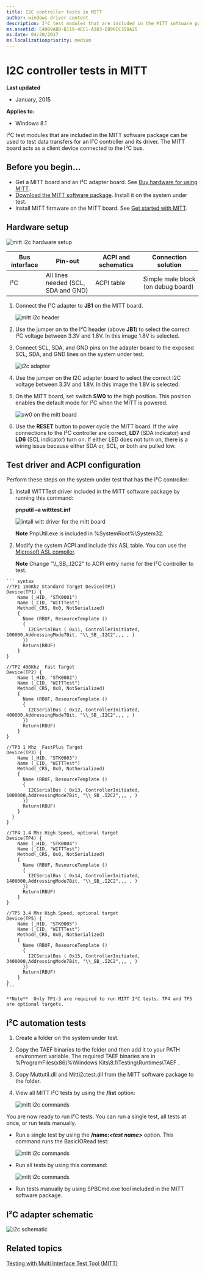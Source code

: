 ```yaml
---
title: I2C controller tests in MITT
author: windows-driver-content
description: I²C test modules that are included in the MITT software package can be used to test data transfers for an I²C controller and its driver. The MITT board acts as a client device connected to the I²C bus.
ms.assetid: E40B9ABB-B119-4EC1-A383-EB96CC350A25
ms.date: 04/20/2017
ms.localizationpriority: medium
---
```


# I2C controller tests in MITT


**Last updated**

-   January, 2015

**Applies to:**

-   Windows 8.1

I²C test modules that are included in the MITT software package can be used to test data transfers for an I²C controller and its driver. The MITT board acts as a client device connected to the I²C bus.

## Before you begin...


-   Get a MITT board and an I²C adapter board. See [Buy hardware for using MITT](https://msdn.microsoft.com/library/windows/hardware/dn919811).
-   [Download the MITT software package](https://msdn.microsoft.com/library/windows/hardware/dn919810). Install it on the system under test.
-   Install MITT firmware on the MITT board. See [Get started with MITT](https://msdn.microsoft.com/library/windows/hardware/dn919779).

## Hardware setup


![mitt i2c hardware setup](images/i2csetup.png)

| Bus interface | Pin-out                             | ACPI and schematics | Connection solution                |
|---------------|-------------------------------------|---------------------|------------------------------------|
| I²C           | All lines needed (SCL, SDA and GND) | ACPI table          | Simple male block (on debug board) |



1.  Connect the I²C adapter to **JB1** on the MITT board.

    ![mitt i2c header](images/i2cheader.png)

2.  Use the jumper on to the I²C header (above **JB1**) to select the correct I²C voltage between 3.3V and 1.8V. In this image 1.8V is selected.
3.  Connect SCL, SDA, and GND pins on the adapter board to the exposed SCL, SDA, and GND lines on the system under test.

    ![i2c adapter](images/i2c-power.png)

4.  Use the jumper on the I2C adapter board to select the correct I2C voltage between 3.3V and 1.8V. In this image the 1.8V is selected.
5.  On the MITT board, set switch **SW0** to the high position. This position enables the default mode for I²C when the MITT is powered.

    ![sw0 on the mitt board](images/sw0.png)

6.  Use the **RESET** button to power cycle the MITT board. If the wire connections to the I²C controller are correct, **LD7** (SDA indicator) and **LD6** (SCL indicator) turn on. If either LED does not turn on, there is a wiring issue because either SDA or, SCL, or both are pulled low.

## Test driver and ACPI configuration


Perform these steps on the system under test that has the I²C controller:

1.  Install WITTTest driver included in the MITT software package by running this command:

    **pnputil –a witttest.inf**

    ![intall witt driver for the mitt board](images/mitt-install-witt.png)

    **Note**  PnpUtil.exe is included in %SystemRoot%\\System32.



2.  Modify the system ACPI and include this ASL table. You can use the [Microsoft ASL compiler](https://msdn.microsoft.com/library/windows/hardware/dn551195).

    **Note**  Change "\\\\\_SB\_.I2C2" to ACPI entry name for the I²C controller to test.



~~~
``` syntax
//TP1 100Khz Standard Target Device(TP1) 
Device(TP1) {
    Name (_HID, "STK0001") 
    Name (_CID, "WITTTest") 
    Method(_CRS, 0x0, NotSerialized)
    {
      Name (RBUF, ResourceTemplate ()
      {
        I2CSerialBus ( 0x11, ControllerInitiated, 100000,AddressingMode7Bit, "\\_SB_.I2C2",,, , )
      })
      Return(RBUF)
    }
}

//TP2 400Khz  Fast Target
Device(TP2) {
    Name (_HID, "STK0002") 
    Name (_CID, "WITTTest") 
    Method(_CRS, 0x0, NotSerialized)
    {
      Name (RBUF, ResourceTemplate ()
      {
        I2CSerialBus ( 0x12, ControllerInitiated, 400000,AddressingMode7Bit, "\\_SB_.I2C2",,, , )
      })
      Return(RBUF)
    }
}

//TP3 1 Mhz  FastPlus Target
Device(TP3) {
    Name (_HID, "STK0003") 
    Name (_CID, "WITTTest") 
    Method(_CRS, 0x0, NotSerialized)
    {
      Name (RBUF, ResourceTemplate ()
      {
        I2CSerialBus ( 0x13, ControllerInitiated, 1000000,AddressingMode7Bit, "\\_SB_.I2C2",,, , )
      })
      Return(RBUF)
    }
  }
}

//TP4 1.4 Mhz High Speed, optional target
Device(TP4) {
    Name (_HID, "STK0004") 
    Name (_CID, "WITTTest") 
    Method(_CRS, 0x0, NotSerialized)
    {
      Name (RBUF, ResourceTemplate ()
      {
        I2CSerialBus ( 0x14, ControllerInitiated, 1400000,AddressingMode7Bit, "\\_SB_.I2C2",,, , )
      })
      Return(RBUF)
    }
}

//TP5 3.4 Mhz High Speed, optional target
Device(TP5) {
    Name (_HID, "STK0005") 
    Name (_CID, "WITTTest") 
    Method(_CRS, 0x0, NotSerialized)
    {
      Name (RBUF, ResourceTemplate ()
      {
        I2CSerialBus ( 0x15, ControllerInitiated, 3400000,AddressingMode7Bit, "\\_SB_.I2C2",,, , )
      })
      Return(RBUF)
    }
}
```

**Note**  Only TP1-3 are required to run MITT I²C tests. TP4 and TP5 are optional targets.
~~~



## I²C automation tests


1.  Create a folder on the system under test.
2.  Copy the TAEF binaries to the folder and then add it to your PATH environment variable. The required TAEF binaries are in %ProgramFiles(x86)%\\Windows Kits\\8.1\\Testing\\Runtimes\\TAEF .
3.  Copy Muttutil.dll and Mitti2ctest.dll from the MITT software package to the folder.
4.  View all MITT I²C tests by using the **/list** option:

    ![mitt i2c commands](images/mitt-i2c-cmds.png)

You are now ready to run I²C tests. You can run a single test, all tests at once, or run tests manually.

- Run a single test by using the **/name:*&lt;test name&gt;*** option. This command runs the BasicIORead test:

  ![mitt i2c commands](images/mitt-i2c-cmds1.png)

- Run all tests by using this command:

  ![mitt i2c commands](images/mitt-i2c-cmds2.png)

- Run tests manually by using SPBCmd.exe tool included in the MITT software package.

## I²C adapter schematic


![i2c schematic](images/i2c-schematic.png)

## Related topics
[Testing with Multi Interface Test Tool (MITT)](https://msdn.microsoft.com/library/windows/hardware/dn919874)  



